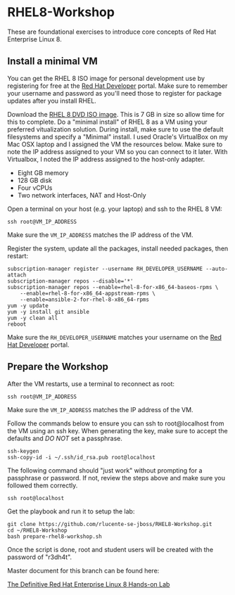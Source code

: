 # RHEL8-Workshop
These are foundational exercises to introduce core concepts of Red Hat Enterprise Linux 8.

## Install a minimal VM
You can get the RHEL 8 ISO image for personal development use by registering for free at the [Red Hat Developer](https://developers.redhat.com) portal.  Make sure to remember your username and password as you'll need those to register for package updates after you install RHEL.

Download the [RHEL 8 DVD ISO image](https://developers.redhat.com/products/rhel/download).  This is 7 GB in size so allow time for this to complete.  Do a "minimal install" of RHEL 8 as a VM using your preferred vitualization solution.  During install, make sure to use the default filesystems and specify a "Minimal" install. I used Oracle's VirtualBox on my Mac OSX laptop and I assigned the VM the resources below.  Make sure to note the IP address assigned to your VM so you can connect to it later.  With Virtualbox, I noted the IP address assigned to the host-only adapter.

* Eight GB memory
* 128 GB disk
* Four vCPUs
* Two network interfaces, NAT and Host-Only

Open a terminal on your host (e.g. your laptop) and ssh to the RHEL 8 VM:

    ssh root@VM_IP_ADDRESS

Make sure the `VM_IP_ADDRESS` matches the IP address of the VM.

Register the system, update all the packages, install needed packages, then restart:

    subscription-manager register --username RH_DEVELOPER_USERNAME --auto-attach
    subscription-manager repos --disable='*'
    subscription-manager repos --enable=rhel-8-for-x86_64-baseos-rpms \
        --enable=rhel-8-for-x86_64-appstream-rpms \
        --enable=ansible-2-for-rhel-8-x86_64-rpms
    yum -y update
    yum -y install git ansible
    yum -y clean all
    reboot

Make sure the `RH_DEVELOPER_USERNAME` matches your username on the [Red Hat Developer](https://developers.redhat.com) portal.

## Prepare the Workshop
After the VM restarts, use a terminal to reconnect as root:

    ssh root@VM_IP_ADDRESS

Make sure the `VM_IP_ADDRESS` matches the IP address of the VM.

Follow the commands below to ensure you can ssh to root@localhost from the VM using an ssh key.  When generating the key, make sure to accept the defaults and *DO NOT* set a passphrase.

    ssh-keygen 
    ssh-copy-id -i ~/.ssh/id_rsa.pub root@localhost

The following command should "just work" without prompting for a passphrase or password.  If not, review the steps above and make sure you followed them correctly.

    ssh root@localhost

Get the playbook and run it to setup the lab:

    git clone https://github.com/rlucente-se-jboss/RHEL8-Workshop.git
    cd ~/RHEL8-Workshop
    bash prepare-rhel8-workshop.sh 

Once the script is done, root and student users will be created with the password of "r3dh4t".

Master document for this branch can be found here:

[The Definitive Red Hat Enterprise Linux 8 Hands-on Lab](documentation/RHEL8-Workshop.adoc)

